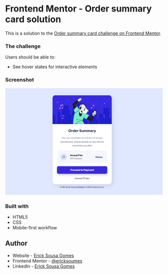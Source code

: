 # Frontend Mentor - Order summary card solution

This is a solution to the [Order summary card challenge on Frontend Mentor](https://www.frontendmentor.io/challenges/order-summary-component-QlPmajDUj).

### The challenge

Users should be able to:

- See hover states for interactive elements

### Screenshot

![](/screenshot.png)

### Built with

- HTML5
- CSS
- Mobile-first workflow

## Author

- Website - [Erick Sousa Gomes](https://erickgomes.dev.br/)
- Frontend Mentor - [@ericksoumes](https://www.frontendmentor.io/profile/ericksoumes)
- LinkedIn - [Erick Sousa Gomes](https://www.linkedin.com/in/erick-sousa-gomes-56b06722b/)
